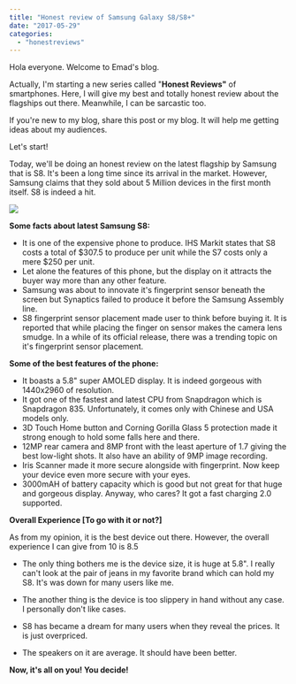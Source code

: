 ```yaml
---
title: "Honest review of Samsung Galaxy S8/S8+"
date: "2017-05-29"
categories: 
  - "honestreviews"
---
```


Hola everyone. Welcome to Emad's blog.  
  
Actually, I'm starting a new series called "**Honest Reviews"** of smartphones. Here, I will give my best and totally honest review about the flagships out there. Meanwhile, I can be sarcastic too.  
  
If you're new to my blog, share this post or my blog. It will help me getting ideas about my audiences.   
  
Let's start!   
  
Today, we'll be doing an honest review on the latest flagship by Samsung that is S8. It's been a long time since its arrival in the market. However, Samsung claims that they sold about 5 Million devices in the first month itself. S8 is indeed a hit.   
  
  

[![](https://3.bp.blogspot.com/izZeEDkv-jcBL9mkrUu4eOcJFUOzO4DVE_XBWaJyoO_9c00MGt_J2m59vBgl883vSa0=h900)](https://3.bp.blogspot.com/izZeEDkv-jcBL9mkrUu4eOcJFUOzO4DVE_XBWaJyoO_9c00MGt_J2m59vBgl883vSa0=h900)

  
  
**Some facts about latest Samsung S8:**  
  
  

- It is one of the expensive phone to produce. IHS Markit states that S8 costs a total of $307.5 to produce per unit while the S7 costs only a mere $250 per unit.
- Let alone the features of this phone, but the display on it attracts the buyer way more than any other feature.
- Samsung was about to innovate it's fingerprint sensor beneath the screen but Synaptics failed to produce it before the Samsung Assembly line.
- S8 fingerprint sensor placement made user to think before buying it. It is reported that while placing the finger on sensor makes the camera lens smudge. In a while of its official release, there was a trending topic on it's fingerprint sensor placement.

  

**Some of the best features of the phone:**

- It boasts a 5.8" super AMOLED display. It is indeed gorgeous with 1440x2960 of resolution. 
- It got one of the fastest and latest CPU from Snapdragon which is Snapdragon 835. Unfortunately, it comes only with Chinese and USA models only.
- 3D Touch Home button and Corning Gorilla Glass 5 protection made it strong enough to hold some falls here and there.
- 12MP rear camera and 8MP front with the least aperture of 1.7 giving the best low-light shots. It also have an ability of 9MP image recording.
- Iris Scanner made it more secure alongside with fingerprint. Now keep your device even more secure with your eyes.
- 3000mAH of battery capacity which is good but not great for that huge and gorgeous display. Anyway, who cares? It got a fast charging 2.0 supported.

**Overall Experience \[To go with it or not?\]**

As from my opinion, it is the best device out there. However, the overall experience I can give from 10 is 8.5 

  

- The only thing bothers me is the device size, it is huge at 5.8". I really can't look at the pair of jeans in my favorite brand which can hold my S8. It's was down for many users like me.

  

- The another thing is the device is too slippery in hand without any case. I personally don't like cases. 

  

- S8 has became a dream for many users when they reveal the prices. It is just overpriced.

  

- The speakers on it are average. It should have been better.

  

**Now, it's all on you! You decide!**
